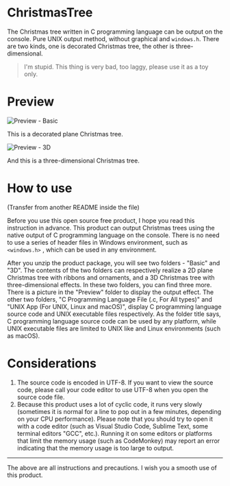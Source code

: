 # ChristmasTree
The Christmas tree written in C programming language can be output on the console. Pure UNIX output method, without graphical and `windows.h`. There are two kinds, one is decorated Christmas tree, the other is three-dimensional.

> I'm stupid. This thing is very bad, too laggy, please use it as a toy only.

# Preview

![Preview - Basic](https://user-images.githubusercontent.com/100011344/208364903-6a8f3c00-3998-4f4f-88e7-1701ad92abe8.png)

This is a decorated plane Christmas tree.

![Preview - 3D](https://user-images.githubusercontent.com/100011344/208364868-9905b847-94b5-436d-84a9-3970165a0b5d.png)

And this is a three-dimensional Christmas tree.

# How to use
(Transfer from another README inside the file)

Before you use this open source free product, I hope you read this instruction in advance.
This product can output Christmas trees using the native output of C programming language on the console. There is no need to use a series of header files in Windows environment, such as `<windows.h>` , which can be used in any environment.

After you unzip the product package, you will see two folders - "Basic" and "3D". The contents of the two folders can respectively realize a 2D plane Christmas tree with ribbons and ornaments, and a 3D Christmas tree with three-dimensional effects. In these two folders, you can find three more. There is a picture in the "Preview" folder to display the output effect. The other two folders, "C Programming Language File (.c, For All types)" and "UNIX App (For UNIX, Linux and macOS)", display C programming language source code and UNIX executable files respectively. As the folder title says, C programming language source code can be used by any platform, while UNIX executable files are limited to UNIX like and Linux environments (such as macOS).

# Considerations

1. The source code is encoded in UTF-8. If you want to view the source code, please call your code editor to use UTF-8 when you open the source code file.
2. Because this product uses a lot of cyclic code, it runs very slowly (sometimes it is normal for a line to pop out in a few minutes, depending on your CPU performance). Please note that you should try to open it with a code editor (such as Visual Studio Code, Sublime Text, some terminal editors "GCC", etc.). Running it on some editors or platforms that limit the memory usage (such as CodeMonkey) may report an error indicating that the memory usage is too large to output.
 
---
The above are all instructions and precautions. I wish you a smooth use of this product.
